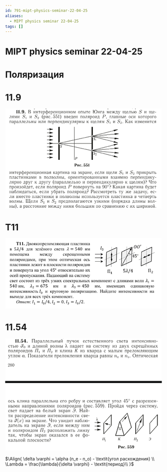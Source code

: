 ```yaml
---
id: 791-mipt-physics-seminar-22-04-25
aliases:
  - MIPT physics seminar 22-04-25
tags: []
---
```


# MIPT physics seminar 22-04-25

# Поляризация

# 11.9

![22-04-25_10-56-18_728.png](assets/imgs/22-04-25_10-56-18_728.png)

# T11

![22-04-25_11-10-49_871.png](assets/imgs/22-04-25_11-10-49_871.png)

# 11.54

![22-04-25_11-30-48_012.png](assets/imgs/22-04-25_11-30-48_012.png)

$\Align{
\delta \varphi = \alpha (n_e - n_o) - \textit{угол расхождения} \\
\Lambda = \frac{\lambda}{\delta \varphi} - \textit{период}\\
}$
